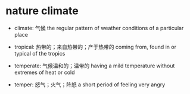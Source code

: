 # nature climate

- climate: 气候 the regular pattern of weather conditions of a particular place

- tropical: 热带的；来自热带的；产于热带的 coming from, found in or typical of the tropics

- temperate: 气候温和的；温带的 having a mild temperature without extremes of heat or cold
- temper: 怒气；火气；阵怒 a short period of feeling very angry
